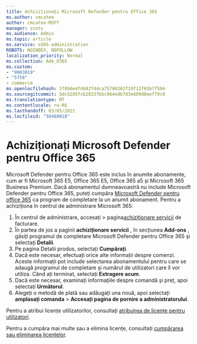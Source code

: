 ```yaml
---
title: Achiziționați Microsoft Defender pentru Office 365
ms.author: cmcatee
author: cmcatee-MSFT
manager: scotv
ms.audience: Admin
ms.topic: article
ms.service: o365-administration
ROBOTS: NOINDEX, NOFOLLOW
localization_priority: Normal
ms.collection: Adm_O365
ms.custom:
- "9003019"
- "5758"
- commerce
ms.openlocfilehash: 1f89de4fdd42f44ca75786262f19f12f65b7f594
ms.sourcegitcommit: 5dc52d5fcb2833fbbc064edb783e609d8eef79c0
ms.translationtype: MT
ms.contentlocale: ro-RO
ms.lasthandoff: 03/05/2021
ms.locfileid: "50469818"
---
```

# <a name="purchase-microsoft-defender-for-office-365"></a>Achiziționați Microsoft Defender pentru Office 365

Microsoft Defender pentru Office 365 este inclus în anumite abonamente, cum ar fi Microsoft 365 E5, Office 365 E5, Office 365 a5 și Microsoft 365 Business Premium. Dacă abonamentul dumneavoastră nu include Microsoft Defender pentru Office 365, puteți cumpăra [Microsoft Defender pentru office 365](https:/www.microsoft.com/microsoft-365/exchange/advance-threat-protection?market=um#office-ProductsCompare-785zwzq) ca program de completare la un anumit abonament. Pentru a achiziționa în centrul de administrare Microsoft 365:

1. În centrul de administrare, accesați   >  pagina[achiziționare servicii](https://go.microsoft.com/fwlink/p/?linkid=868433) de facturare.
2. În partea de jos a paginii **achiziționare servicii** , în secțiunea **Add-ons** , găsiți programul de completare Microsoft Defender pentru Office 365 și selectați **Detalii**.
3. Pe pagina Detalii produs, selectați **Cumpărați**.
4. Dacă este necesar, efectuați orice alte informații despre comenzi. Aceste informații pot include selectarea abonamentului pentru care se adaugă programul de completare și numărul de utilizatori care îl vor utiliza. Când ați terminat, selectați **Extragere acum**.
5. Dacă este necesar, examinați informațiile despre comandă și preț, apoi selectați **Următorul**.
6. Alegeți o metodă de plată sau adăugați una nouă, apoi selectați **amplasați comanda**  >  **Accesați pagina de pornire a administratorului**.

Pentru a atribui licențe utilizatorilor, consultați [atribuirea de licențe pentru utilizatori](https://docs.microsoft.com/microsoft-365/admin/manage/assign-licenses-to-users?view=o365-worldwide).

Pentru a cumpăra mai multe sau a elimina licențe, consultați [cumpărarea sau eliminarea licențelor](https://docs.microsoft.com/microsoft-365/commerce/licenses/buy-licenses#buy-or-remove-licenses-for-your-business-subscription).
